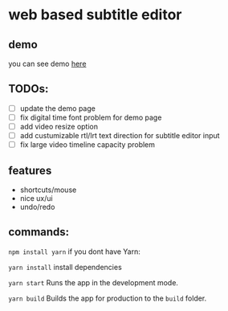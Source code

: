 # web based subtitle editor


## demo
you can see demo [here](https://hamidb80.github.io/subtitle-edtior/)

## TODOs:
* [ ] update the demo page
* [ ] fix digital time font problem for demo page
* [ ] add video resize option
* [ ] add custumizable rtl/lrt text direction for subtitle editor input
* [ ] fix large video timeline capacity problem

## features
* shortcuts/mouse
* nice ux/ui
* undo/redo

## commands:
`npm install yarn`
if you dont have Yarn:

`yarn install`
install dependencies

`yarn start`
Runs the app in the development mode.

`yarn build`
Builds the app for production to the `build` folder.